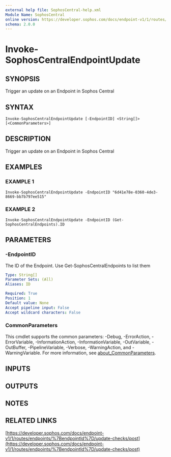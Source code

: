 ```yaml
---
external help file: SophosCentral-help.xml
Module Name: SophosCentral
online version: https://developer.sophos.com/docs/endpoint-v1/1/routes/endpoints/%7BendpointId%7D/update-checks/post
schema: 2.0.0
---
```


# Invoke-SophosCentralEndpointUpdate

## SYNOPSIS
Trigger an update on an Endpoint in Sophos Central

## SYNTAX

```
Invoke-SophosCentralEndpointUpdate [-EndpointID] <String[]> [<CommonParameters>]
```

## DESCRIPTION
Trigger an update on an Endpoint in Sophos Central

## EXAMPLES

### EXAMPLE 1
```
Invoke-SophosCentralEndpointUpdate -EndpointID "6d41e78e-0360-4de3-8669-bb7b797ee515"
```

### EXAMPLE 2
```
Invoke-SophosCentralEndpointUpdate -EndpointID (Get-SophosCentralEndpoints).ID
```

## PARAMETERS

### -EndpointID
The ID of the Endpoint.
Use Get-SophosCentralEndpoints to list them

```yaml
Type: String[]
Parameter Sets: (All)
Aliases: ID

Required: True
Position: 1
Default value: None
Accept pipeline input: False
Accept wildcard characters: False
```

### CommonParameters
This cmdlet supports the common parameters: -Debug, -ErrorAction, -ErrorVariable, -InformationAction, -InformationVariable, -OutVariable, -OutBuffer, -PipelineVariable, -Verbose, -WarningAction, and -WarningVariable. For more information, see [about_CommonParameters](http://go.microsoft.com/fwlink/?LinkID=113216).

## INPUTS

## OUTPUTS

## NOTES

## RELATED LINKS

[https://developer.sophos.com/docs/endpoint-v1/1/routes/endpoints/%7BendpointId%7D/update-checks/post](https://developer.sophos.com/docs/endpoint-v1/1/routes/endpoints/%7BendpointId%7D/update-checks/post)

